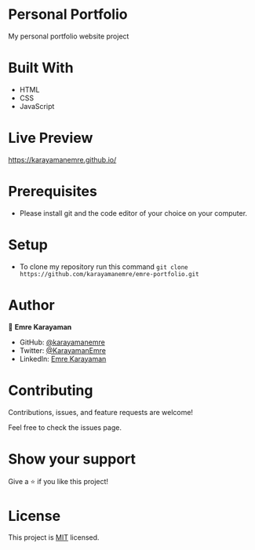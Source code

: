 # Personal Portfolio
 My personal portfolio website project

# Built With
  - HTML
  - CSS
  - JavaScript

# Live Preview

https://karayamanemre.github.io/

# Prerequisites
   - Please install git and the code editor of your choice on your computer.
   
# Setup
   - To clone my repository run this command `git clone https://github.com/karayamanemre/emre-portfolio.git`  


# Author

👤 **Emre Karayaman**

- GitHub: [@karayamanemre](https://github.com/karayamanemre)
- Twitter: [@KarayamanEmre](https://twitter.com/KarayamanEmre)
- LinkedIn: [Emre Karayaman](https://www.linkedin.com/in/emre-karayaman-a7b45b243/)

# Contributing

Contributions, issues, and feature requests are welcome!

Feel free to check the issues page.

# Show your support

Give a ⭐️ if you like this project!

# License

This project is [MIT](./LICENSE.md) licensed.
